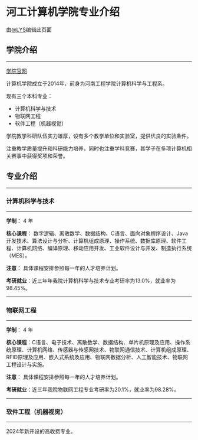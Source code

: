 # 河工计算机学院专业介绍

由[@LYS](https://lys2021.com/)编辑此页面

## 学院介绍

****

[学院官网](http://jsj.haue.edu.cn/index.htm)

计算机学院成立于2014年，前身为河南工程学院计算机科学与工程系。

现有三个本科专业：

* 计算机科学与技术
* 物联网工程
* 软件工程（机器视觉）

学院教学科研队伍实力雄厚，设有多个教学单位和实验室，提供优良的实验条件。

注重教学质量提升和科研能力培养，同时也注重学科竞赛，其学子在多项计算机相关赛事中获得奖项和荣誉。

## 专业介绍

****

### 计算机科学与技术

****

**学制**： 4 年

**核心课程**：
数字逻辑、离散数学、数据结构、C语言、面向对象程序设计、Java开发技术、算法设计与分析、计算机组成原理、操作系统、数据库原理、软件工程、计算机网络、编译原理、移动应用开发、工业软件设计与开发、制造执行系统（MES）。

**注意**： 具体课程安排参照每一年的人才培养计划。

**考研就业**：近三年年我院计算机科学与技术专业考研率为13.0%，就业率为98.45%。

****

### 物联网工程

****

**学制**： 4 年

**核心课程**：C语言、电子技术、离散数学、数据结构、单片机原理及应用、操作系统原理、计算机网络、传感器与传感网技术、物联网通信技术、计算机组成原理、RFID原理及应用、嵌入式系统及应用、物联网数据分析、人工智能技术、物联网工程设计与实施。

**注意**： 具体课程安排参照每一年的人才培养计划。

**考研就业**：近三年我院物联网工程专业考研率为20.1%，就业率为98.28%。

****

### 软件工程（机器视觉）

****

2024年新开设的高收费专业。
